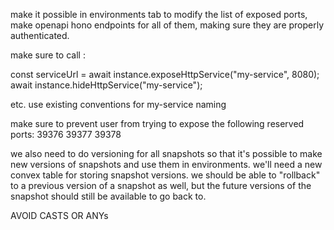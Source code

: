 make it possible in environments tab to modify the list of exposed ports, make openapi hono endpoints for all of them, making sure they are properly authenticated.

make sure to call :

const serviceUrl = await instance.exposeHttpService("my-service", 8080);
await instance.hideHttpService("my-service");

etc. use existing conventions for my-service naming

make sure to prevent user from trying to expose the following reserved ports: 39376 39377 39378

we also need to do versioning for all snapshots so that it's possible to make new versions of snapshots and use them in environments. we'll need a new convex table for storing snapshot versions. we should be able to "rollback" to a previous version of a snapshot as well, but the future versions of the snapshot should still be available to go back to.

AVOID CASTS OR ANYs
